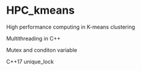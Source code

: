 # HPC_kmeans
High performance computing in K-means clustering

Multithreading in C++

Mutex and conditon variable

C++17 unique_lock
